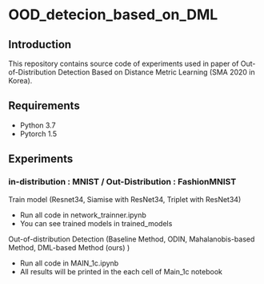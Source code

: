 # OOD_detecion_based_on_DML

## Introduction
This repository contains source code of experiments used in paper of Out-of-Distribution Detection Based on Distance Metric Learning (SMA 2020 in Korea).

## Requirements

- Python 3.7
- Pytorch 1.5

## Experiments
### in-distribution : MNIST / Out-Distribution : FashionMNIST
Train model (Resnet34, Siamise with ResNet34, Triplet with ResNet34) 
- Run all code in network_trainner.ipynb
- You can see trained models in trained_models

Out-of-distribution Detection (Baseline Method, ODIN, Mahalanobis-based Method, DML-based Method (ours) )
- Run all code in MAIN_1c.ipynb
- All results will be printed in the each cell of Main_1c notebook  
